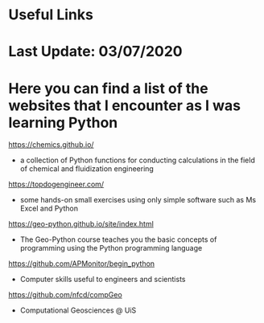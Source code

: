 # Useful Links      

# Last Update: 03/07/2020


# Here you can find a list of the websites that I encounter as I was learning Python  



https://chemics.github.io/                     
- a collection of Python functions for conducting calculations in the field of chemical and fluidization engineering


https://topdogengineer.com/                    
- some hands-on small exercises using only simple software such as Ms Excel and Python


https://geo-python.github.io/site/index.html   
- The Geo-Python course teaches you the basic concepts of programming using the Python programming language


https://github.com/APMonitor/begin_python
- Computer skills useful to engineers and scientists

https://github.com/nfcd/compGeo
- Computational Geosciences @ UiS
